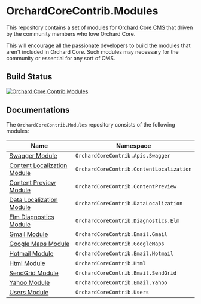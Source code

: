 # OrchardCoreContrib.Modules

This repository contains a set of modules for [Orchard Core CMS](https://github.com/OrchardCMS/OrchardCore) that driven by the community members who love Orchard Core.

This will encourage all the passionate developers to build the modules that aren't included in Orchard Core. Such modules may necessary for the community or essential for any sort of CMS.

## Build Status

[![Orchard Core Contrib Modules](https://github.com/OrchardCoreContrib/OrchardCoreContrib.Modules/actions/workflows/build.yml/badge.svg?branch=dev)](https://github.com/OrchardCoreContrib/OrchardCoreContrib.Modules/actions/workflows/build.yml)

## Documentations

The `OrchardCoreContrib.Modules` repository consists of the following modules:

| Name | Namespace |
| --- | --- |
| [Swagger Module](src/OrchardCoreContrib.Apis.Swagger/README.md) | `OrchardCoreContrib.Apis.Swagger` |
| [Content Localization Module](src/OrchardCoreContrib.ContentLocalization/README.md) | `OrchardCoreContrib.ContentLocalization` |
| [Content Preview Module](src/OrchardCoreContrib.ContentPreview/README.md) | `OrchardCoreContrib.ContentPreview` |
| [Data Localization Module](src/OrchardCoreContrib.DataLocalization/README.md) | `OrchardCoreContrib.DataLocalization` |
| [Elm Diagnostics Module](src/OrchardCoreContrib.Diagnostics.Elm/README.md) | `OrchardCoreContrib.Diagnostics.Elm` |
| [Gmail Module](src/OrchardCoreContrib.Email.Gmail/README.md) | `OrchardCoreContrib.Email.Gmail` |
| [Google Maps Module](src/OrchardCoreContrib.GoogleMaps/README.md) | `OrchardCoreContrib.GoogleMaps` |
| [Hotmail Module](src/OrchardCoreContrib.Email.Hotmail/README.md) | `OrchardCoreContrib.Email.Hotmail` |
| [Html Module](src/OrchardCoreContrib.Html/README.md) | `OrchardCoreContrib.Html` |
| [SendGrid Module](src/OrchardCoreContrib.Email.SendGrid/README.md) | `OrchardCoreContrib.Email.SendGrid` |
| [Yahoo Module](src/OrchardCoreContrib.Email.Yahoo/README.md) | `OrchardCoreContrib.Email.Yahoo` |
| [Users Module](src/OrchardCoreContrib.Users/README.md) | `OrchardCoreContrib.Users` |
